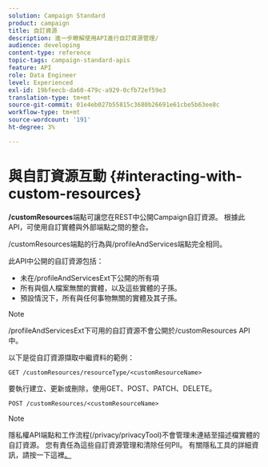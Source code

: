 ```yaml
---
solution: Campaign Standard
product: campaign
title: 自訂資源
description: 進一步瞭解使用API進行自訂資源管理/
audience: developing
content-type: reference
topic-tags: campaign-standard-apis
feature: API
role: Data Engineer
level: Experienced
exl-id: 19bfeecb-da60-479c-a929-0cfb72ef59e3
translation-type: tm+mt
source-git-commit: 01e4eb027b55815c3680b26691e61cbe5b63ee8c
workflow-type: tm+mt
source-wordcount: '191'
ht-degree: 3%

---
```


# 與自訂資源互動 {#interacting-with-custom-resources}

**/customResources**&#x200B;端點可讓您在REST中公開Campaign自訂資源。 根據此API，可使用自訂實體與外部端點之間的整合。

/customResources端點的行為與/profileAndServices端點完全相同。

此API中公開的自訂資源包括：

* 未在/profileAndServicesExt下公開的所有項
* 所有與個人檔案無關的實體，以及這些實體的子孫。
* 預設情況下，所有與任何事物無關的實體及其子孫。

>[!NOTE]
>/profileAndServicesExt下可用的自訂資源不會公開於/customResources API中。


以下是從自訂資源擷取中繼資料的範例：

```
GET /customResources/resourceType/<customResourceName>
```

要執行建立、更新或刪除，使用GET、POST、PATCH、DELETE。

```
POST /customResources/<customResourceName>
```

>[!NOTE]
>隱私權API端點和工作流程(/privacy/privacyTool)不會管理未連結至描述檔實體的自訂資源。
>您有責任為這些自訂資源管理和清除任何PII。 有關隱私工具的詳細資訊，請按一下這裡[。](../../api/using/creating-a-privacy-request.md)
